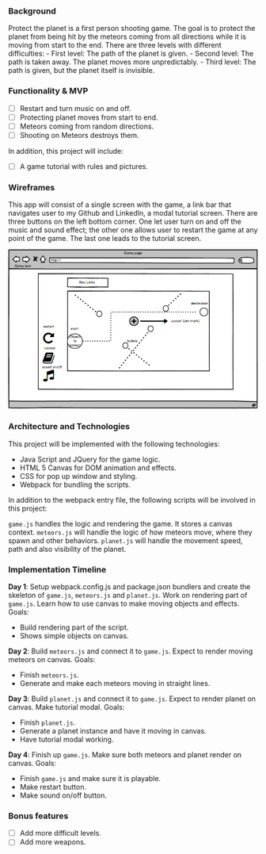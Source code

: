 ### Background
  Protect the planet is a first person shooting game. The goal is to
  protect the planet from being hit by the meteors coming from
  all directions while it is moving from start to the end. There are
  three levels with different difficulties:
    - First level: The path of the planet is given.
    - Second level: The path is taken away. The planet moves more unpredictably.
    - Third level: The path is given, but the planet itself is invisible.

### Functionality & MVP  

- [ ] Restart and turn music on and off.
- [ ] Protecting planet moves from start to end.
- [ ] Meteors coming from random directions.
- [ ] Shooting on Meteors destroys them.

In addition, this project will include:

- [ ] A game tutorial with rules and pictures.


### Wireframes

This app will consist of a single screen with the game, a link bar that
navigates user to my Github and LinkedIn, a modal tutorial screen.
There are three buttons on the left bottom corner. One let user turn on
and off the music and sound effect; the other one allows user to restart
the game at any point of the game. The last one leads to the tutorial
screen.


![wireframes](wireframes/game.png)

### Architecture and Technologies

This project will be implemented with the following technologies:

- Java Script and JQuery for the game logic.
- HTML 5 Canvas for DOM animation and effects.
- CSS for pop up window and styling.
- Webpack for bundling the scripts.

In addition to the webpack entry file, the following scripts will be involved
in this project:

`game.js` handles the logic and rendering the game. It stores a canvas context.
`meteors.js` will handle the logic of how meteors move, where they spawn and other behaviors.
`planet.js` will handle the movement speed, path and also visibility of the planet.


### Implementation Timeline

**Day 1**: Setup webpack.config.js and package.json bundlers and create the skeleton of
`game.js`, `meteors.js` and `planet.js`. Work on rendering part of `game.js`.
Learn how to use canvas to make moving objects and effects.
Goals:
  - Build rendering part of the script.
  - Shows simple objects on canvas.

**Day 2**: Build `meteors.js` and connect it to `game.js`. Expect to render moving meteors
on canvas.
Goals:
  - Finish `meteors.js`.
  - Generate and make each meteors moving in straight lines.

**Day 3**: Build `planet.js` and connect it to `game.js`. Expect to render planet on canvas.
Make tutorial modal.
Goals:
  - Finish `planet.js`.
  - Generate a planet instance and have it moving in canvas.
  - Have tutorial modal working.

**Day 4**: Finish up `game.js`. Make sure both meteors and planet render on canvas.
Goals:
  - Finish `game.js` and make sure it is playable.
  - Make restart button.
  - Make sound on/off button.


### Bonus features

- [ ] Add more difficult levels.
- [ ] Add more weapons.
